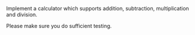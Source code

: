 Implement a calculator which supports addition, subtraction, multiplication and
division. 

Please make sure you do sufficient testing.
